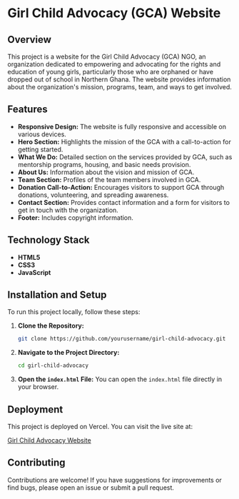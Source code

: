 # Girl Child Advocacy (GCA) Website

## Overview

This project is a website for the Girl Child Advocacy (GCA) NGO, an organization dedicated to empowering and advocating for the rights and education of young girls, particularly those who are orphaned or have dropped out of school in Northern Ghana. The website provides information about the organization's mission, programs, team, and ways to get involved.

## Features

- **Responsive Design:** The website is fully responsive and accessible on various devices.
- **Hero Section:** Highlights the mission of the GCA with a call-to-action for getting started.
- **What We Do:** Detailed section on the services provided by GCA, such as mentorship programs, housing, and basic needs provision.
- **About Us:** Information about the vision and mission of GCA.
- **Team Section:** Profiles of the team members involved in GCA.
- **Donation Call-to-Action:** Encourages visitors to support GCA through donations, volunteering, and spreading awareness.
- **Contact Section:** Provides contact information and a form for visitors to get in touch with the organization.
- **Footer:** Includes copyright information.

## Technology Stack

- **HTML5**
- **CSS3**
- **JavaScript**

## Installation and Setup

To run this project locally, follow these steps:

1. **Clone the Repository:**

   ```bash
   git clone https://github.com/yourusername/girl-child-advocacy.git
   ```

2. **Navigate to the Project Directory:**

   ```bash
   cd girl-child-advocacy
   ```

3. **Open the `index.html` File:**
   You can open the `index.html` file directly in your browser.

## Deployment

This project is deployed on Vercel. You can visit the live site at:

[Girl Child Advocacy Website](https://girl-child-advocacy.vercel.app)

## Contributing

Contributions are welcome! If you have suggestions for improvements or find bugs, please open an issue or submit a pull request.

